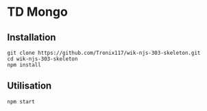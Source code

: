 # TD Mongo

## Installation

    git clone https://github.com/Tronix117/wik-njs-303-skeleton.git
    cd wik-njs-303-skeleton
    npm install

## Utilisation

    npm start